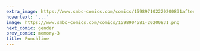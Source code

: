 ```yaml
---
extra_image: https://www.smbc-comics.com/comics/159897102220200831after.png
hovertext: '...'
image: https://www.smbc-comics.com/comics/1598904581-20200831.png
next_comic: gender
prev_comic: memory-3
title: Punchline
---
```


